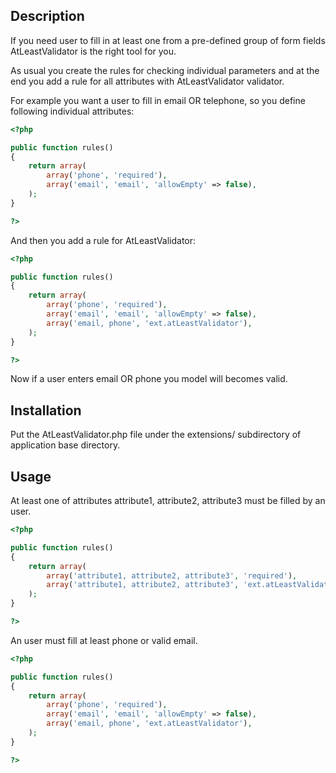Description
-----------

If you need user to fill in at least one from a pre-defined group of form fields AtLeastValidator is the right tool for you.

As usual you create the rules for checking individual parameters and at the end  you add a rule for all attributes with AtLeastValidator validator.

For example you want a user to fill in email OR telephone, so you define following individual attributes:

```php
<?php

public function rules()
{
    return array(
        array('phone', 'required'),
        array('email', 'email', 'allowEmpty' => false),
    );
}

?>
```

And then you add a rule for AtLeastValidator:

```php
<?php

public function rules()
{
    return array(
        array('phone', 'required'),
        array('email', 'email', 'allowEmpty' => false),
        array('email, phone', 'ext.atLeastValidator'),
    );
}

?>
```

Now if a user enters email OR phone you model will becomes valid.

Installation
-----------

Put the AtLeastValidator.php file under the extensions/ subdirectory of application base directory.

Usage
-----

At least one of attributes attribute1, attribute2, attribute3 must be filled by an user.

```php
<?php

public function rules()
{
    return array(
        array('attribute1, attribute2, attribute3', 'required'),
        array('attribute1, attribute2, attribute3', 'ext.atLeastValidator'),
    );
}

?>
```

An user must fill at least phone or valid email.

```php
<?php

public function rules()
{
    return array(
        array('phone', 'required'),
        array('email', 'email', 'allowEmpty' => false),
        array('email, phone', 'ext.atLeastValidator'),
    );
}

?>
```